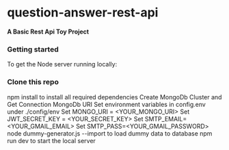 # question-answer-rest-api
**A Basic Rest Api Toy Project**

### Getting started
To get the Node server running locally:

### Clone this repo
npm install to install all required dependencies
Create MongoDb Cluster and Get Connection MongoDb URI
Set environment variables in config.env under ./config/env
Set MONGO_URI = <YOUR_MONGO_URI>
Set JWT_SECRET_KEY = <YOUR_SECRET_KEY>
Set SMTP_EMAIL=<YOUR_GMAIL_EMAIL>
Set SMTP_PASS=<YOUR_GMAIL_PASSWORD>
node dummy-generator.js --import to load dummy data to database
npm run dev to start the local server
